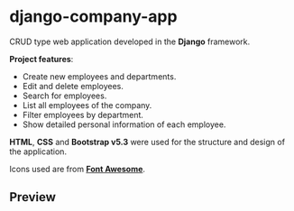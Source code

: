# django-company-app

CRUD type web application developed in the **Django** framework.

**Project features**:

- Create new employees and departments.
- Edit and delete employees.
- Search for employees.
- List all employees of the company.
- Filter employees by department.
- Show detailed personal information of each employee.

**HTML**, **CSS** and **Bootstrap v5.3** were used for the structure and design of the application.

Icons used are from **[Font Awesome](https://fontawesome.com/)**.

## Preview
